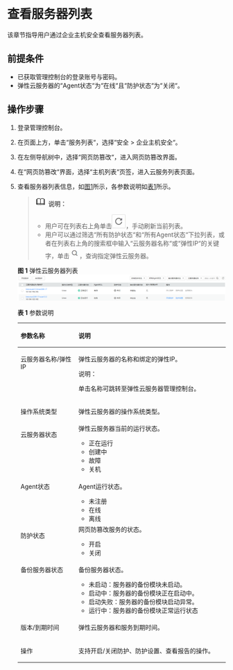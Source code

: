 # 查看服务器列表<a name="ZH-CN_TOPIC_0116058068"></a>

该章节指导用户通过企业主机安全查看服务器列表。

## 前提条件<a name="section2256777914731"></a>

-   已获取管理控制台的登录账号与密码。
-   弹性云服务器的“Agent状态“为“在线“且“防护状态“为“关闭“。

## 操作步骤<a name="section3629932111819"></a>

1.  登录管理控制台。
2.  在页面上方，单击“服务列表“，选择“安全  \>  企业主机安全“。
3.  在左侧导航树中，选择“网页防篡改“，进入网页防篡改界面。
4.  在“网页防篡改“界面，选择“主机列表“页签，进入云服务列表页面。
5.  查看服务器列表信息，如[图1](#fig4864925517049)所示，各参数说明如[表1](#table187436641759)所示。

    >![](public_sys-resources/icon-note.gif) **说明：**   
    >-   用户可在列表右上角单击![](figures/手动刷新.jpg)，手动刷新当前列表。  
    >-   用户可以通过筛选“所有防护状态“和“所有Agent状态“下拉列表，或者在列表右上角的搜索框中输入“云服务器名称“或“弹性IP“的关键字，单击![](figures/查询.jpg)，查询指定弹性云服务器。  

    **图 1**  弹性云服务器列表<a name="fig4864925517049"></a>  
    ![](figures/弹性云服务器列表.png "弹性云服务器列表")

    **表 1**  参数说明

    <a name="table187436641759"></a>
    <table><thead align="left"><tr id="row488638151759"><th class="cellrowborder" valign="top" width="27.79%" id="mcps1.2.3.1.1"><p id="p656549551759"><a name="p656549551759"></a><a name="p656549551759"></a>参数名称</p>
    </th>
    <th class="cellrowborder" valign="top" width="72.21%" id="mcps1.2.3.1.2"><p id="p164511021759"><a name="p164511021759"></a><a name="p164511021759"></a>说明</p>
    </th>
    </tr>
    </thead>
    <tbody><tr id="row574709231759"><td class="cellrowborder" valign="top" width="27.79%" headers="mcps1.2.3.1.1 "><p id="p25171519193136"><a name="p25171519193136"></a><a name="p25171519193136"></a>云服务器名称/弹性IP</p>
    </td>
    <td class="cellrowborder" valign="top" width="72.21%" headers="mcps1.2.3.1.2 "><p id="p3836138216755"><a name="p3836138216755"></a><a name="p3836138216755"></a>弹性云服务器的名称和绑定的弹性IP。</p>
    <div class="note" id="note292510391689"><a name="note292510391689"></a><a name="note292510391689"></a><span class="notetitle"> 说明： </span><div class="notebody"><p id="aa70e3c141c194337ae7119c64955c22f"><a name="aa70e3c141c194337ae7119c64955c22f"></a><a name="aa70e3c141c194337ae7119c64955c22f"></a>单击名称可跳转至弹性云服务器管理控制台。</p>
    </div></div>
    </td>
    </tr>
    <tr id="row2619130101913"><td class="cellrowborder" valign="top" width="27.79%" headers="mcps1.2.3.1.1 "><p id="p962043018191"><a name="p962043018191"></a><a name="p962043018191"></a>操作系统类型</p>
    </td>
    <td class="cellrowborder" valign="top" width="72.21%" headers="mcps1.2.3.1.2 "><p id="p1257691219202"><a name="p1257691219202"></a><a name="p1257691219202"></a>弹性云服务器的操作系统类型。</p>
    </td>
    </tr>
    <tr id="row92473131759"><td class="cellrowborder" valign="top" width="27.79%" headers="mcps1.2.3.1.1 "><p id="p58328322193126"><a name="p58328322193126"></a><a name="p58328322193126"></a>云服务器状态</p>
    </td>
    <td class="cellrowborder" valign="top" width="72.21%" headers="mcps1.2.3.1.2 "><div class="p" id="p13655103516276"><a name="p13655103516276"></a><a name="p13655103516276"></a>弹性云服务器当前的运行状态。<a name="ul41435861193126"></a><a name="ul41435861193126"></a><ul id="ul41435861193126"><li>正在运行</li><li>创建中</li><li>故障</li><li>关机</li></ul>
    </div>
    </td>
    </tr>
    <tr id="row593316331759"><td class="cellrowborder" valign="top" width="27.79%" headers="mcps1.2.3.1.1 "><p id="p7464826193126"><a name="p7464826193126"></a><a name="p7464826193126"></a>Agent状态</p>
    </td>
    <td class="cellrowborder" valign="top" width="72.21%" headers="mcps1.2.3.1.2 "><p id="p671176193126"><a name="p671176193126"></a><a name="p671176193126"></a>Agent运行状态。</p>
    <a name="ul17873111410289"></a><a name="ul17873111410289"></a><ul id="ul17873111410289"><li>未注册</li><li>在线</li><li>离线</li></ul>
    </td>
    </tr>
    <tr id="row245705641759"><td class="cellrowborder" valign="top" width="27.79%" headers="mcps1.2.3.1.1 "><p id="p59016215193126"><a name="p59016215193126"></a><a name="p59016215193126"></a>防护状态</p>
    </td>
    <td class="cellrowborder" valign="top" width="72.21%" headers="mcps1.2.3.1.2 "><div class="p" id="p14655435152714"><a name="p14655435152714"></a><a name="p14655435152714"></a>网页防篡改服务的状态。<a name="ul29268283174650"></a><a name="ul29268283174650"></a><ul id="ul29268283174650"><li>开启</li><li>关闭</li></ul>
    </div>
    </td>
    </tr>
    <tr id="row68988250914"><td class="cellrowborder" valign="top" width="27.79%" headers="mcps1.2.3.1.1 "><p id="p1089819250917"><a name="p1089819250917"></a><a name="p1089819250917"></a>备份服务器状态</p>
    </td>
    <td class="cellrowborder" valign="top" width="72.21%" headers="mcps1.2.3.1.2 "><p id="p1689892513916"><a name="p1689892513916"></a><a name="p1689892513916"></a>备份服务器状态。</p>
    <a name="ul3570442131013"></a><a name="ul3570442131013"></a><ul id="ul3570442131013"><li>未启动：服务器的备份模块未启动。</li><li>启动中：服务器的备份模块正在启动中。</li><li>启动失败：服务器的备份模块启动异常。</li><li>运行中：服务器的备份模块正常运行状态</li></ul>
    </td>
    </tr>
    <tr id="row3106931102511"><td class="cellrowborder" valign="top" width="27.79%" headers="mcps1.2.3.1.1 "><p id="p10107631152516"><a name="p10107631152516"></a><a name="p10107631152516"></a>版本/到期时间</p>
    </td>
    <td class="cellrowborder" valign="top" width="72.21%" headers="mcps1.2.3.1.2 "><p id="p810711319258"><a name="p810711319258"></a><a name="p810711319258"></a>弹性云服务器和服务到期时间。</p>
    </td>
    </tr>
    <tr id="row18756375216"><td class="cellrowborder" valign="top" width="27.79%" headers="mcps1.2.3.1.1 "><p id="p37561752115"><a name="p37561752115"></a><a name="p37561752115"></a>操作</p>
    </td>
    <td class="cellrowborder" valign="top" width="72.21%" headers="mcps1.2.3.1.2 "><p id="p177561762115"><a name="p177561762115"></a><a name="p177561762115"></a>支持开启/关闭防护、防护设置、查看报告的操作。</p>
    </td>
    </tr>
    </tbody>
    </table>


